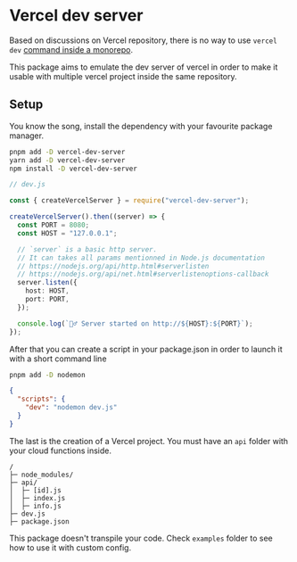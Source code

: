 # Vercel dev server

Based on discussions on Vercel repository, there is no way to use `vercel dev` [command inside a monorepo](https://github.com/vercel/vercel/discussions/5294#discussioncomment-269338).

This package aims to emulate the dev server of vercel in order to make it usable with multiple vercel project inside the same repository.

## Setup

You know the song, install the dependency with your favourite package manager.

```bash
pnpm add -D vercel-dev-server
yarn add -D vercel-dev-server
npm install -D vercel-dev-server
```

```ts
// dev.js

const { createVercelServer } = require("vercel-dev-server");

createVercelServer().then((server) => {
  const PORT = 8080;
  const HOST = "127.0.0.1";

  // `server` is a basic http server.
  // It can takes all params mentionned in Node.js documentation
  // https://nodejs.org/api/http.html#serverlisten
  // https://nodejs.org/api/net.html#serverlistenoptions-callback
  server.listen({
    host: HOST,
    port: PORT,
  });

  console.log(`🏃‍♂️ Server started on http://${HOST}:${PORT}`);
});
```

After that you can create a script in your package.json in order to launch it with a short command line

```bash
pnpm add -D nodemon
```

```json
{
  "scripts": {
    "dev": "nodemon dev.js"
  }
}
```

The last is the creation of a Vercel project. You must have an `api` folder with your cloud functions inside.

```text
/
├─ node_modules/
├─ api/
│  ├─ [id].js
│  ├─ index.js
│  ├─ info.js
├─ dev.js
├─ package.json
```

This package doesn't transpile your code. Check `examples` folder to see how to use it with custom config.
